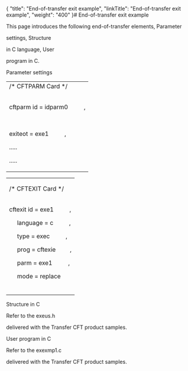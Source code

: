{
    "title": "End-of-transfer exit example",
    "linkTitle": "End-of-transfer exit example",
    "weight": "400"
}# <span id="End_of_transfer_exit_examples"></span>End-of-transfer exit example

This page introduces the following end-of-transfer elements, Parameter
settings, Structure
in C language, User
program in C.

Parameter settings

<table data-cellspacing="0">
<tbody>
<tr class="odd">
<td>/* CFTPARM Card */<br />
<br />
cftparm id = idparm0          ,<br />
       
exiteot = exe1          ,<br />
.....<br />
.....<br />
</td>
</tr>
</tbody>
</table>

<table data-cellspacing="0">
<tbody>
<tr class="odd">
<td><p>/* CFTEXIT Card */<br />
<br />
cftexit id = exe1          ,<br />
     language = c          ,<br />
     type = exec          ,<br />
     prog = cftexie         ,<br />
     parm = exe1          ,<br />
     mode = replace</p>
<br />
</td>
</tr>
</tbody>
</table>

Structure in C

Refer to the exeus.h
delivered with the Transfer CFT product samples.

User program in C

Refer to the exexmp1.c
delivered with the Transfer CFT product samples.
